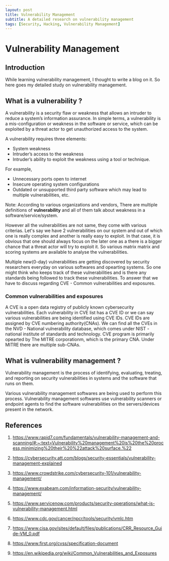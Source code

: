 ```yaml
---
layout: post
title: Vulnerability Management 
subtitle: A detailed research on vulnerability management
tags: [Security, Hacking, Vulnerability Management]
---
```


# Vulnerability Management 

## Introduction

While learning vulnerability management, I thought to write a blog on it. So here goes my detailed study on vulnerability management.

## What is a vulnerability ?

A vulnerability is a security flaw or weakness that allows an intruder to reduce a system’s information assurance. In simple terms, a vulnerability is a mis-configuration or weakness in the software or service, which can be exploited by a threat actor to get unauthorized access to the system. 

A vulnerability requires three elements: 

* System weakness
* Intruder’s access to the weakness
* Intruder’s ability to exploit the weakness using a tool or technique.

For example, 

* Unnecessary ports open to internet
* Insecure operating system configurations
* Outdated or unsupported third party software which may lead to multiple vulnerabilities, etc.

Note: According to various organizations and vendors, There are multiple definitions of **vulnerability** and all of them talk about weakness in a software/service/system.

However all the vulnerabilities are not same, they come with various criterias. Let's say we have 2 vulnerabilities on our system and out of which one is really complex and another is really easy to exploit. In that case, it is obvious that one should always focus on the later one as a there is a bigger chance that a threat actor will try to exploit it. So various matrix matrix and scoring systems are available to analyse the vulnerabilities. 

Multiple new(0-day) vulnerabilities are getting discovered by security researchers everyday on various softwares and opearting systems. So one might think who keeps track of these vulnerabilities and is there any standards being followed to track these vulnerabilities. To answer that we have to discuss regarding CVE - Common vulnerabilities and exposures.

### Common vulnerabilities and exposures

A CVE is a open data registry of publicly known cybersecurity vulnerabilities. Each vulnerability in CVE list has a CVE ID or we can say various vulnerabilities are being identified using CVE IDs.  CVE IDs are assigned by CVE numbering authority(CNAs). We can find all the CVEs in the NVD - National vulnerability database, which comes under NIST - national institute of standards and technology. CVE program is primarily opearted by The MITRE corporationm, which is the primary CNA. Under MITRE there are multiple sub-CNAs.

## What is vulnerability management ?

Vulnerability management is the process of identifying, evaluating, treating, and reporting on security vulnerabilities in systems and the software that runs on them. 

Various vulnerability management softwares are being used to perform this process. Vulnerability management softwares use vulnerability scanners or endpoint agents to find the software vulnerabilities on the servers/devices present in the network. 












## References

1. https://www.rapid7.com/fundamentals/vulnerability-management-and-scanning/#:~:text=Vulnerability%20management%20is%20the%20process,minimizing%20their%20%22attack%20surface.%22

2. https://cybersecurity.att.com/blogs/security-essentials/vulnerability-management-explained

3. https://www.crowdstrike.com/cybersecurity-101/vulnerability-management/

4. https://www.exabeam.com/information-security/vulnerability-management/

5. https://www.servicenow.com/products/security-operations/what-is-vulnerability-management.html

6. https://www.cdc.gov/cancer/npcr/tools/security/vmlc.htm

7. https://www.cisa.gov/sites/default/files/publications/CRR_Resource_Guide-VM_0.pdf

8. https://www.first.org/cvss/specification-document

9. https://en.wikipedia.org/wiki/Common_Vulnerabilities_and_Exposures



